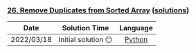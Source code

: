 ### [26. Remove Duplicates from Sorted Array](https://leetcode.com/problems/remove-duplicates-from-sorted-array/) ([solutions](https://github.com/pete-debiase/Comprog/blob/main/Solutions/26.%20Remove%20Duplicates%20from%20Sorted%20Array/))

|    Date    |   Solution Time    |                                                                   Language                                                                   |
|:----------:|:------------------:|:--------------------------------------------------------------------------------------------------------------------------------------------:|
| 2022/03/18 | Initial solution 😶 | [Python](https://github.com/pete-debiase/Comprog/blob/main/Solutions/26.%20Remove%20Duplicates%20from%20Sorted%20Array/remove_duplicates.py) |
